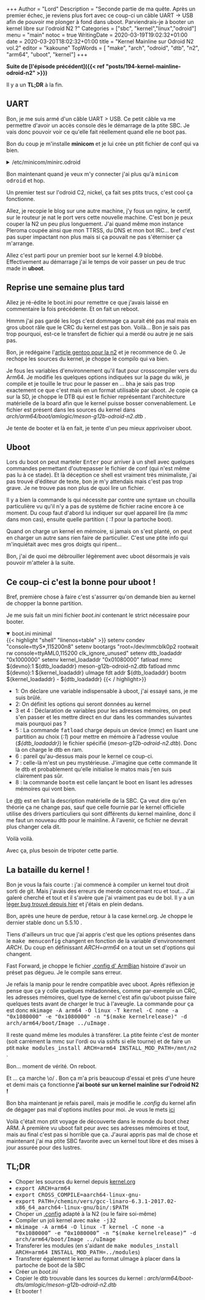 +++
Author = "Lord"
Description = "Seconde partie de ma quête. Après un premier échec, je reviens plus fort avec ce coup-ci un câble UART -> USB afin de pouvoir me plonger à fond dans uboot. Parviendrais-je à booter un kernel libre sur l'odroid N2 ?"
Categories = ["sbc", "kernel","linux","odroid"]
menu = "main"
notoc = true
WritingDate = 2020-03-19T19:02:32+01:00
date = 2020-03-20T18:02:32+01:00
title = "Kernel Mainline sur Odroid N2 vol.2"
editor = "kakoune"
TopWords = [ "make", "arch", "odroid", "dtb", "n2", "arm64", "uboot", "kernel"]
+++

**Suite de [l'épisode précédent]({{< ref "posts/194-kernel-mainline-odroid-n2" >}})**

Il y a un **TL;DR** à la fin.

## UART

Bon, je me suis armé d'un câble UART > USB.
Ce petit câble va me permettre d'avoir un accès console dès le démarrage de la ptite SBC.
Je vais donc pouvoir voir ce qu'elle fait réellement quand elle ne boot pas.

Bon du coup je m'installe **minicom** et je lui crée un ptit fichier de conf qui va bien.

<details><summary>/etc/minicom/minirc.odroid</summary>
{{< highlight "shell">}}
# Machine-generated file - use "minicom -s" to change parameters.
pu port             /dev/ttyUSB0
pu pprog9           /usr/bin/ascii-xfr -dsv
pu pname9           /YUNYNascii
pu downdir          /tmp/TTYUSB-Downloads
pu rtscts           No
pu xonxoff          Yes
{{< / highlight>}}
</details>

Bon maintenant quand je veux m'y connecter j'ai plus qu'à <samp>minicom odroid</samp> et hop.

Un premier test sur l'odroid C2, nickel, ça fait ses ptits trucs, c'est cool ça fonctionne.

Allez, je recopie le blog sur une autre machine, j'y fous un nginx, le certif, sur le routeur je nat le port vers cette nouvelle machine.
C'est bon je peux couper la N2 un peu plus longuement.
J'ai quand même mon instance Pleroma coupée ainsi que mon TTRSS, du DNS et mon bot IRC… bref c'est pas super impactant non plus mais si ça pouvait ne pas s'éterniser ça m'arrange.

Allez c'est parti pour un premier boot sur le kernel 4.9 blobbé.
Effectivement au démarrage j'ai le temps de voir passer un peu de truc made in **uboot**.

## Reprise une semaine plus tard

Allez je ré-édite le boot.ini pour remettre ce que j'avais laissé en commentaire la fois précédente.
Et on fait un reboot.

Hmmm j'ai pas gardé les logs c'est dommage ça aurait été pas mal mais en gros uboot râle que le CRC du kernel est pas bon.
Voilà…
Bon je sais pas trop pourquoi, est-ce le transfert de fichier qui a merdé ou autre je ne sais pas.

Bon, je redégaine l'[article gentoo pour la n2](https://wiki.gentoo.org/wiki/Odroid_N2) et je recommence de 0.
Je rechope les sources du kernel, je choppe le compilo qui va bien.

Je fous les variables d'environnement qu'il faut pour crosscompiler vers du Arm64.
Je modifie les quelques options indiquées sur la page du wiki, je compile et je touille le truc pour le passer en … bha je sais pas trop exactement ce que c'est mais en un format utilisable par uboot.
Je copie ça sur la SD, je choppe le DTB qui est le fichier représentant l'architecture matérielle de la board afin que le kernel puisse bosser convenablement.
Le fichier est présent dans les sources du kernel dans *arch/arm64/boot/amlogic/meson-g12b-odroid-n2.dtb* .

Je tente de booter et là en fait, je tente d'un peu mieux apprivoiser uboot.

## Uboot

Lors du boot on peut marteler <samp>Enter</samp> pour arriver à un shell avec quelques commandes permettant d'outrepasser le fichier de conf (qui n'est même pas lu à ce stade).
Et là déception ce shell est vraiment très minimaliste, j'ai pas trouvé d'éditeur de texte, bon je m'y attendais mais c'est pas trop grave.
Je ne trouve pas non plus de quoi lire un fichier.

Il y a bien la commande ls qui nécessite par contre une syntaxe un chouilla particulière vu qu'il n'y a pas de système de fichier racine encore à ce moment.
Du coup faut d'abord lui indiquer sur quel appareil lire (la *mmc* dans mon cas), ensuite quelle partition ( *:1* pour la partoche boot).

Quand on charge un kernel en mémoire, si jamais on s'est planté, on peut en charger un autre sans rien faire de particulier.
C'est une ptite info qui m'inquiétait avec mes gros doigts qui ripent…

Bon, j'ai de quoi me débrouiller légèrement avec uboot désormais je vais pouvoir m'atteler à la suite.

## Ce coup-ci c'est la bonne pour uboot !
Bref, première chose à faire c'est s'assurrer qu'on demande bien au kernel de chopper la bonne partition.

Je me suis fait un mini fichier *boot.ini* contenant le strict nécessaire pour booter.

<details open><summary>boot.ini minimal</summary>
{{< highlight "shell" "linenos=table" >}}
setenv condev "console=ttyS*,115200n8"
setenv bootargs "root=/dev/mmcblk0p2 rootwait rw console=ttyAML0,115200 clk_ignore_unused"
setenv dtb_loadaddr "0x1000000"
setenv kernel_loadaddr "0x01080000"
fatload mmc ${devno}:1 ${dtb_loadaddr} meson-g12b-odroid-n2.dtb
fatload mmc ${devno}:1 ${kernel_loadaddr} uImage
fdt addr ${dtb_loadaddr}
bootm ${kernel_loadaddr} - ${dtb_loadaddr}
{{< / highlight>}}
</details>

  - 1: On déclare une variable indispensable à uboot, j'ai essayé sans, je me suis brûlé.
  - 2: On définit les options qui seront données au kernel
  - 3 et 4 : Déclaration de variables pour les adresses mémoires, on peut s'en passer et les mettre direct en dur dans les commandes suivantes mais pourquoi pas ?
  - 5 : La commande <samp>fatload</samp> charge depuis un device (*mmc*) en lisant une partition au choix (*:1*) pour mettre en mémoire à l'adresse voulue (*${dtb_loadaddr}*) le fichier spécifié (*meson-g12b-odroid-n2.dtb*). Donc là on charge le dtb en ram.
  - 6 : pareil qu'au-dessus mais pour le kernel ce coup-ci.
  - 7 : celle-là m'est un peu mystérieuse. J'imagine que cette commande lit le dtb et probablement qu'elle initialise le matos mais j'en suis clairement pas sûr.
  - 8 : la commande <samp>bootm</samp> est celle lançant le boot en lisant les adresses mémoires qui vont bien.

Le <abbr title="device tree binary">dtb</abbr> est en fait la description matérielle de la SBC.
Ça veut dire qu'en théorie ça ne change pas, sauf que celle fournie par le kernel officielle utilise des drivers particuliers qui sont différents du kernel mainline, donc il me faut un nouveau dtb pour le mainline.
À l'avenir, ce fichier ne devrait plus changer cela dit.

Voilà voilà.

Avec ça, plus besoin de tripoter cette partie.

## La bataille du kernel !
Bon je vous la fais courte : j'ai commencé à compiler un kernel tout droit sorti de git.
Mais j'avais des erreurs de merde concernant rcu et tout…
J'ai galeré cherché et tout et il s'avère que j'ai vraiment pas eu de bol.
Il y a un [léger bug trouvé depuis hier](https://lkml.org/lkml/2020/3/19/1103) et j'étais en plein dedans.

Bon, après une heure de perdue, retour à la case kernel.org.
Je choppe le dernier stable donc un 5.5.10 .

Tiens d'ailleurs un truc que j'ai appris c'est que les options présentes dans le <samp>make menuconfig</samp> changent en fonction de la variable d'environnement *ARCH*.
Du coup en définissant *ARCH=arm64* on a tout un set d'options qui changent.

Fast Forward, je choppe le fichier [.config d' ArmBian](https://github.com/armbian/build/blob/master/config/kernel/linux-meson64-current.config) histoire d'avoir un préset pas dégueu.
Je le compile sans erreur.

Je refais la manip pour le rendre compatible avec uboot.
Après réflexion je pense que ça y colle quelques métadonnées, comme par-exemple un CRC, les adresses mémoires, quel type de kernel c'est afin qu'uboot puisse faire quelques tests avant de charger le truc à l'aveugle.
La commande pour ça est donc <samp>mkimage -A arm64 -O linux -T kernel -C none -a "0x1080000" -e "0x1080000" -n "$(make kernelrelease)" -d arch/arm64/boot/Image ../uImage</samp> .

Il reste quand même les modules à transférer.
La ptite feinte c'est de monter (soit carrément la mmc sur l'ordi ou via sshfs si elle tourne) et de faire un ptit <samp>make modules_install ARCH=arm64 INSTALL_MOD_PATH=/mnt/n2</samp> .

Bon… moment de vérité.
On reboot.

Et … ça marche \o/ .
Bon ça m'a pris beaucoup d'essai et près d'une heure et demi mais ça fonctionne **j'ai booté sur un kernel mainline sur l'odroid N2 !**

Bon bha maintenant je refais pareil, mais je modifie le *.config* du kernel afin de dégager pas mal d'options inutiles pour moi.
Je vous le mets [ici](config)

Voilà c'était mon ptit voyage de découverte dans le monde du boot chez ARM.
À première vu uboot fait peur avec ses adresses mémoires et tout, mais au final c'est pas si horrible que ça.
J'aurai appris pas mal de chose et maintenant j'ai ma ptite SBC favorite avec un kernel tout libre et des mises à jour assurée pour des lustres.

## TL;DR

  - Choper les sources du kernel depuis [kernel.org](https://kernel.org)
  - <samp>export ARCH=arm64</samp>
  - <samp>export CROSS_COMPILE=aarch64-linux-gnu-</samp>
  - <samp>export PATH=/chemin/vers/gcc-linaro-6.3.1-2017.02-x86_64_aarch64-linux-gnu/bin/:$PATH</samp>
  - Choper un [.config](config) adapté à la N2 (ou le faire soi-même)
  - Compiler un joli kernel avec <samp>make -j32</samp>
  - <samp>mkimage -A arm64 -O linux -T kernel -C none -a “0x1080000” -e “0x1080000” -n “$(make kernelrelease)” -d arch/arm64/boot/Image ../uImage</samp>
  - Transferer les modules (en s'aidant de <samp>make modules_install ARCH=arm64 INSTALL_MOD_PATH=../modules</samp>)
  - Transferer également le kernel au format uImage à placer dans la partoche de boot de la SBC
  - Créer un *boot.ini*
  - Copier le dtb trouvable dans les sources du kernel : *arch/arm64/boot-dts/amlogic/meson-g12b-odroid-n2.dtb*
  - Et booter !
  
